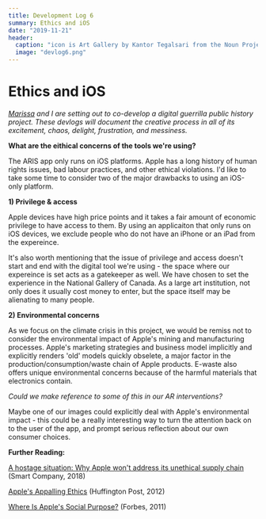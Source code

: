 ```yaml
---
title: Development Log 6
summary: Ethics and iOS 
date: "2019-11-21" 
header:
  caption: "icon is Art Gallery by Kantor Tegalsari from the Noun Project"
  image: "devlog6.png"
--- 
```

# Ethics and iOS 
*[Marissa](https://marissafoley.netlify.com/) and I are setting out to co-develop a digital guerrilla public history project. These devlogs will document the creative process in all of its excitement, chaos, delight, frustration, and messiness.*

**What are the eithical concerns of the tools we're using?**

The ARIS app only runs on iOS platforms. Apple has a long history of human rights issues, bad labour practices, and other ethical violations. I'd like to take some time to consider two of the major drawbacks to using an iOS-only platform. 

**1) Privilege & access** 

Apple devices have high price points and it takes a fair amount of economic privilege to have access to them. By using an applicaiton that only runs on iOS devices, we exclude people who do not have an iPhone or an iPad from the expereince. 

It's also worth mentioning that the issue of privilege and access doesn't start and end with the digital tool we're using - the space where our expereince is set acts as a gatekeeper as well. We have chosen to set the experience in the National Gallery of Canada. As a large art institution, not only does it usually cost money to enter, but the space itself may be alienating to many people. 


**2) Environmental concerns**

As we focus on the climate crisis in this project, we would be remiss not to consider the environmental impact of Apple's mining and manufacturing processes. Apple's marketing strategies and business model implicitly and explicitly renders 'old' models quickly obselete, a major factor in the production/consumption/waste chain of Apple products. E-waste also offers unique environmental concerns because of the harmful materials that electronics contain.  

*Could we make reference to some of this in our AR interventions?* 

Maybe one of our images could explicitly deal with Apple's environmental impact - this could be a really interesting way to turn the attention back on to the user of the app, and prompt serious reflection about our own consumer choices. 

**Further Reading:**

[A hostage situation: Why Apple won't address its unethical supply chain](https://www.smartcompany.com.au/industries/information-technology/a-hostage-situation-why-apple-wont-address-its-unethical-supply-chain/) (Smart Company, 2018)

[Apple's Appalling Ethics](https://www.huffpost.com/entry/apples-appalling-ethics_b_1651264) (Huffington Post, 2012)

[Where Is Apple's Social Purpose?](https://www.forbes.com/sites/csr/2011/08/12/where-is-apples-social-purpose/#73eaa342499d) (Forbes, 2011)
